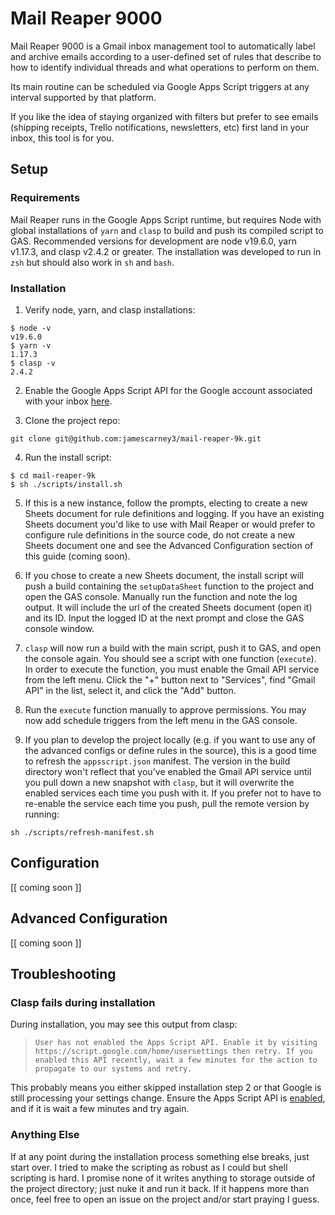 
# Mail Reaper 9000
Mail Reaper 9000 is a Gmail inbox management tool to automatically label and archive emails according to a user-defined set of rules that describe to how to identify individual threads and what operations to perform on them.

Its main routine can be scheduled via Google Apps Script triggers at any interval supported by that platform.

If you like the idea of staying organized with filters but prefer to see emails (shipping receipts, Trello notifications, newsletters, etc) first land in your inbox, this tool is for you.

## Setup
### Requirements
Mail Reaper runs in the Google Apps Script runtime, but requires Node with global installations of `yarn` and `clasp` to build and push its compiled script to GAS. Recommended versions for development are node v19.6.0, yarn v1.17.3, and clasp v2.4.2 or greater. The installation was developed to run in `zsh` but should also work in `sh` and `bash`.

### Installation
1. Verify node, yarn, and clasp installations:
```
$ node -v
v19.6.0
$ yarn -v
1.17.3
$ clasp -v
2.4.2
```

2. Enable the Google Apps Script API for the Google account associated with your inbox [here](https://script.google.com/home/usersettings).

3. Clone the project repo:
```
git clone git@github.com:jamescarney3/mail-reaper-9k.git
```

4. Run the install script:
```
$ cd mail-reaper-9k
$ sh ./scripts/install.sh
```

5. If this is a new instance, follow the prompts, electing to create a new Sheets document for rule definitions and logging. If you have an existing Sheets document you'd like to use with Mail Reaper or would prefer to configure rule definitions in the source code, do not create a new Sheets document one and see the Advanced Configuration section of this guide (coming soon).

6. If you chose to create a new Sheets document, the install script will push a build containing the `setupDataSheet` function to the project and open the GAS console. Manually run the function and note the log output. It will include the url of the created Sheets document (open it) and its ID. Input the logged ID at the next prompt and close the GAS console window.

7. `clasp` will now run a build with the main script, push it to GAS, and open the console again. You should see a script with one function (`execute`). In order to execute the function, you must enable the Gmail API service from the left menu. Click the "+" button next to "Services", find "Gmail API" in the list, select it, and click the "Add" button.

8. Run the `execute` function manually to approve permissions. You may now add schedule triggers from the left menu in the GAS console.

9. If you plan to develop the project locally (e.g. if you want to use any of the advanced configs or define rules in the source), this is a good time to refresh the `appsscript.json` manifest. The version in the build directory won't reflect that you've enabled the Gmail API service until you pull down a new snapshot with `clasp`, but it will overwrite the enabled services each time you push with it. If you prefer not to have to re-enable the service each time you push, pull the remote version by running:
```
sh ./scripts/refresh-manifest.sh
```

## Configuration
[[ coming soon ]]

## Advanced Configuration
[[ coming soon ]]

## Troubleshooting
### Clasp fails during installation
During installation, you may see this output from clasp:

> `User has not enabled the Apps Script API. Enable it by visiting https://script.google.com/home/usersettings then retry. If you enabled this API recently, wait a few minutes for the action to propagate to our systems and retry.`

This probably means you either skipped installation step 2 or that Google is still processing your settings change. Ensure the Apps Script API is [enabled](https://script.google.com/home/usersettings), and if it is wait a few minutes and try again.

### Anything Else
If at any point during the installation process something else breaks, just start over. I tried to make the scripting as robust as I could but shell scripting is hard. I promise none of it writes anything to storage outside of the project directory; just nuke it and run it back. If it happens more than once, feel free to open an issue on the project and/or start praying I guess.
